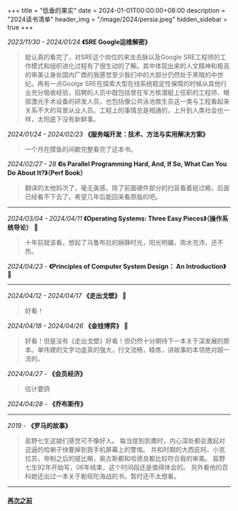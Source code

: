 +++
title = "低垂的果实"
date = 2024-01-01T00:00:00+08:00
description = "2024读书清单"
header_img = "/image/2024/persia.jpeg"
hidden_sidebar = true
+++

*2023/11/30 - 2024/01/24* **《SRE Google运维解密》**

> 挺认真的看完了，对SRE这个岗位的来龙去脉以及Google SRE工程师的工作模式和组织进化过程有了很生动的了解。其中体现出来的人文精神和极高的审美让身处国内厂商的我感觉至少我们中的大部分仍然处于黑暗的中世纪。再有一点Goolge SRE在探索大型在线系统稳定性保障的时候从其他行业充分吸收经验，招聘的人员中既包括曾在军方核潜艇上任职的工程师、眼部激光手术设备的研发人员，也包括像公共泳池救生员这一类与工程看起来关系不大的背景从业人员。工程上的事情总是相通的，上升到人类社会也一样，太阳底下没有新鲜事。

*2024/01/24 - 2024/02/23* **《服务端开发：技术、方法与实用解决方案》**

> 一个月在摸鱼的间歇完整看完了这本书。

*2024/02/27 - 28* **《Is Parallel Programming Hard, And, If So, What Can You Do About It?》（Perf Book）**

> 翻译的太他妈次了，毫无美感。除了前面硬件部分的扫盲看着挺过瘾，后面已经看不下去了。希望几年后能回来看原版的吧。

---

*2024/03/04 - 2024/04/11* **《Operating Systems: Three Easy Pieces》（操作系统导论）** :1st_place_medal:
> 十年前就该看，想起了马鲁布拉的娴静时光，阳光明媚，雨水充沛，还不热。

*2024/04/23 -* **《Principles of Computer System Design： An Introduction》** :2nd_place_medal:

---

*2024/04/12 - 2024/04/17*  **《走出戈壁》** :1st_place_medal:

> 好看！ 

*2024/04/18 - 2024/04/26* **《金钱博弈》** :3rd_place_medal:

> 好看！但是没有《走出戈壁》好看！但仍然十分期待下一本关于深发展的那本。单伟建的文字功底真的强大，行文流畅，精炼，讲故事的本领绝对超一流的。

*2024/04/27 -* **《会员经济》**

> 估计要鸽

*2024/04/28 -* **《乔布斯传》**

>

---

*2019 -* **《罗马的故事》**

> 盐野七生这娘们感觉可不像好人。
> 每当提到凯撒时，内心深处都会激起对这逼的哈喇子快要掉到我手机屏幕上的警惕。
> 共和时期的大西庇阿、小克拉苏，帝制之后的提比略，奥古斯都和哈德良都比较符合我的审美。
> 盐野七生92年开始写，06年结束，这个时间段还是值得体会的。
> 另外看他的百科她还出过一本关于勒班陀海战的书。暂时还不太想看。

---

#### [再次之前](/read/_before)

